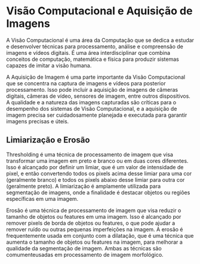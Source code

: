 # Visão Computacional e Aquisição de Imagens

A Visão Computacional é uma área da Computação que se dedica a estudar e desenvolver técnicas para processamento, análise e compreensão de imagens e vídeos digitais. É uma área interdisciplinar que combina conceitos de computação, matemática e física para produzir sistemas capazes de imitar a visão humana.

A Aquisição de Imagem é uma parte importante da Visão Computacional que se concentra na captura de imagens e vídeos para posterior processamento. Isso pode incluir a aquisição de imagens de câmeras digitais, câmeras de vídeo, sensores de imagem, entre outros dispositivos. A qualidade e a natureza das imagens capturadas são críticas para o desempenho dos sistemas de Visão Computacional, e a aquisição de imagem precisa ser cuidadosamente planejada e executada para garantir imagens precisas e úteis.



## Limiarização e Erosão

Thresholding é uma técnica de processamento de imagem que visa transformar uma imagem em preto e branco ou em duas cores diferentes. Isso é alcançado por definir um limiar, que é um valor de intensidade de pixel, e então convertendo todos os pixels acima desse limiar para uma cor (geralmente branco) e todos os pixels abaixo desse limiar para outra cor (geralmente preto). A limiarização é amplamente utilizada para segmentação de imagens, onde a finalidade é destacar objetos ou regiões específicas em uma imagem.

Erosão é uma técnica de processamento de imagem que visa reduzir o tamanho de objetos ou features em uma imagem. Isso é alcançado por remover pixels de borda de objetos ou features, o que pode ajudar a remover ruído ou outras pequenas imperfeições na imagem. A erosão é frequentemente usada em conjunto com a dilatação, que é uma técnica que aumenta o tamanho de objetos ou features na imagem, para melhorar a qualidade da segmentação de imagem. Ambas as técnicas são comumenteusadas em processamento de imagem morfológico.




